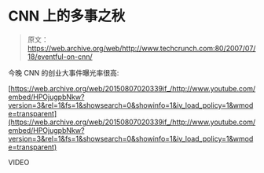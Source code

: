 # CNN  上的多事之秋

> 原文：<https://web.archive.org/web/http://www.techcrunch.com:80/2007/07/18/eventful-on-cnn/>

今晚 CNN 的创业大事件曝光率很高:

 [https://web.archive.org/web/20150807020339if_/http://www.youtube.com/embed/HPOjugpbNkw?version=3&rel=1&fs=1&showsearch=0&showinfo=1&iv_load_policy=1&wmode=transparent](https://web.archive.org/web/20150807020339if_/http://www.youtube.com/embed/HPOjugpbNkw?version=3&rel=1&fs=1&showsearch=0&showinfo=1&iv_load_policy=1&wmode=transparent)

VIDEO
